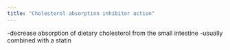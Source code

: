 ```yaml
---
title: "Cholesterol absorption inhibitor action"
---
```

-decrease absorption of dietary cholesterol from the small intestine
-usually combined with a statin


